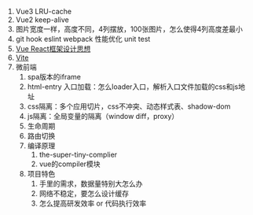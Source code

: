 1. Vue3 LRU-cache
2. Vue2 keep-alive
3. 图片宽度一样，高度不同，4列摆放，100张图片，怎么使得4列高度差最小
4. git hook eslint webpack 性能优化 unit test
5. [Vue React框架设计思想](https://www.bilibili.com/video/BV1az4y127Ga)
6. [Vite](https://juejin.cn/post/6844904176988897293)
7. 微前端
	1. spa版本的iframe
	2. html-entry 入口加载：怎么loader入口，解析入口文件加载的css和js地址
	3. css隔离：多个应用切片，css不冲突、动态样式表、shadow-dom
	4. js隔离：全局变量的隔离（window diff，proxy）
	5. 生命周期
	6. 路由切换
	7. 编译原理
		1. the-super-tiny-complier
		2. vue的compiler模块
	8. 项目特色
		1. 手里的需求，数据量特别大怎么办
		2. 网络不稳定，要怎么设计缓存
		3. 怎么提高研发效率 or 代码执行效率